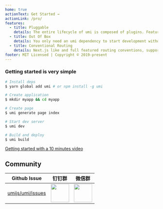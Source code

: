 ```yaml
---
home: true
actionText: Get Started →
actionLink: /pro/
features:
  - title: Pluggable
    details: The entire lifecycle of umi is composed of plugins. Features such as pwa, on-demand loading, one-click switching preact, one-button compatibility ie9, etc., are all implemented by plugins.
  - title: Out Of Box
    details: You only need an umi dependency to start development without having to install react, preact, webpack, react-router, babel, jest, and more.
  - title: Conventional Routing
    details: Next.js like and full featured routing conventions, support permissions, dynamic routing, nested routing, and more.
footer: MIT Licensed | Copyright © 2019-present
---
```


### Getting started is very simple

```bash
# Install deps
$ yarn global add umi # or npm install -g umi

# Create application
$ mkdir myapp && cd myapp

# Create page
$ umi generate page index

# Start dev server
$ umi dev

# Build and deploy
$ umi build
```

[Getting started with a 10 minutes video](https://youtu.be/vkAUGUlYm24)

## Community

| Github Issue                                            | 钉钉群                                                                                                                         | 微信群                                                                                      |
| ------------------------------------------------------- | ------------------------------------------------------------------------------------------------------------------------------ | ------------------------------------------------------------------------------------------- |
| [umijs/umi/issues](https://github.com/umijs/umi/issues) | <img src="https://img.alicdn.com/tfs/TB1KxCae9f2gK0jSZFPXXXsopXa-1125-1485.jpg" width="60" /> | <img src="https://img.alicdn.com/tfs/TB1pd1ce8r0gK0jSZFnXXbRRXXa-430-430.jpg" width="60" /> |
